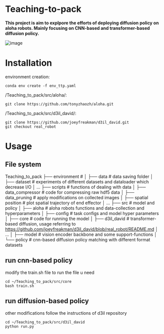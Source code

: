﻿# Teaching-to-pack

**This project is aim to explpore the efforts of deploying diffusion policy on aloha robots.
Mainly focusing on CNN-based and transformer-based diffusion policy.**

![image](/root/Teaching_to_pack/environment/dataset/data/denoising_step_0.gif)

# Installation 

environment creation: 
```console
conda env create -f env_ttp.yaml
```
/Teaching_to_pack/src/aloha/: 
```console
git clone https://github.com/tonyzhaozh/aloha.git
```
/Teaching_to_pack/src/d3il_david/: 
```console
git clone https://github.com/joeyfreakman/d3il_david.git 
git checkout real_robot
``` 
# Usage

## File system

Teaching_to_pack
├── environment # 
│   ├── data # data saving folder 
│   ├── dataset # experiments of different datasets and dataloader which decrease I/O 
│   ...
├── scripts    # functions of dealing with data
│   ├── data_compressor    # code for compressing raw hdf5 data
│   ├── data_pruning       # apply modifications on collected images
│   ├── spatial position   # plot spatial trajectory of end effector
│   ...
├── src # model and policy
│   ├── aloha # aloha robots functions and data-collection and hyperparameters
│   ├── config # task configs and model hyper parameters
│   ├── core  # code for running the model
│   ├── d3il_david # transformer-based diffusion, usage referring to https://github.com/joeyfreakman/d3il_david/blob/real_robot/README.md
│   ...
│   ├── model # vision encoder backbone and some support-functions
│   └── policy # cnn-based diffusion policy matching with different format datasets

## run cnn-based policy 

modify the train.sh file to run the file u need
```console
cd ~/Teaching_to_pack/src/core
bash train.sh 
```

## run diffusion-based policy

other modifications follow the instructions of d3il repository
```console
cd ~/Teaching_to_pack/src/d3il_david
python run.py
```

[demoGifPath]: /mnt/d/kit/ALR/dataset/test_david/test_results/denoising_step_0.gif
